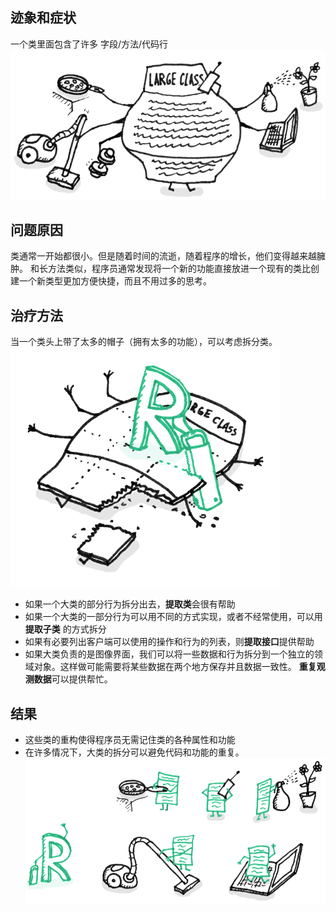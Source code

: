 ## 迹象和症状
一个类里面包含了许多 字段/方法/代码行
![large class](large-class-1.png)
## 问题原因
类通常一开始都很小。但是随着时间的流逝，随着程序的增长，他们变得越来越臃肿。
和长方法类似，程序员通常发现将一个新的功能直接放进一个现有的类比创建一个新类型更加方便快捷，而且不用过多的思考。

## 治疗方法
当一个类头上带了太多的帽子（拥有太多的功能），可以考虑拆分类。
![large class](large-class-2.png)

* 如果一个大类的部分行为拆分出去，**提取类**会很有帮助
* 如果一个大类的一部分行为可以用不同的方式实现，或者不经常使用，可以用**提取子类** 的方式拆分
* 如果有必要列出客户端可以使用的操作和行为的列表，则**提取接口**提供帮助
* 如果大类负责的是图像界面，我们可以将一些数据和行为拆分到一个独立的领域对象。这样做可能需要将某些数据在两个地方保存并且数据一致性。 **重复观测数据**可以提供帮忙。

## 结果
* 这些类的重构使得程序员无需记住类的各种属性和功能
* 在许多情况下，大类的拆分可以避免代码和功能的重复。
![large class](large-class-3.png)
